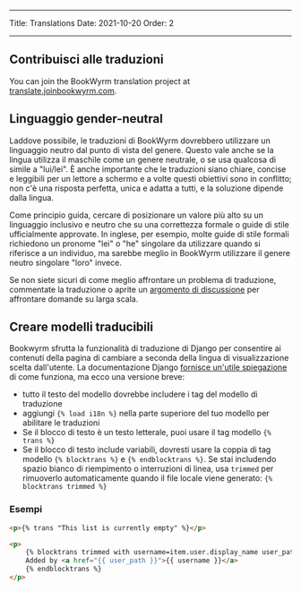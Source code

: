 - - -
Title: Translations Date: 2021-10-20 Order: 2
- - -

## Contribuisci alle traduzioni

You can join the BookWyrm translation project at [translate.joinbookwyrm.com](https://translate.joinbookwyrm.com/).

## Linguaggio gender-neutral

Laddove possibile, le traduzioni di BookWyrm dovrebbero utilizzare un linguaggio neutro dal punto di vista del genere. Questo vale anche se la lingua utilizza il maschile come un genere neutrale, o se usa qualcosa di simile a "lui/lei". È anche importante che le traduzioni siano chiare, concise e leggibili per un lettore a schermo e a volte questi obiettivi sono in conflitto; non c'è una risposta perfetta, unica e adatta a tutti, e la soluzione dipende dalla lingua.

Come principio guida, cercare di posizionare un valore più alto su un linguaggio inclusivo e neutro che su una correttezza formale o guide di stile ufficialmente approvate. In inglese, per esempio, molte guide di stile formali richiedono un pronome "lei" o "he" singolare da utilizzare quando si riferisce a un individuo, ma sarebbe meglio in BookWyrm utilizzare il genere neutro singolare "loro" invece.

Se non siete sicuri di come meglio affrontare un problema di traduzione, commentate la traduzione o aprite un [argomento di discussione](https://translate.joinbookwyrm.com/project/bookwyrm/discussions) per affrontare domande su larga scala.

## Creare modelli traducibili

Bookwyrm sfrutta la funzionalità di traduzione di Django per consentire ai contenuti della pagina di cambiare a seconda della lingua di visualizzazione scelta dall'utente. La documentazione Django [fornisce un'utile spiegazione](https://docs.djangoproject.com/en/3.2/topics/i18n/translation/#internationalization-in-template-code) di come funziona, ma ecco una versione breve:

* tutto il testo del modello dovrebbe includere i tag del modello di traduzione
* aggiungi `{% load i18n %}` nella parte superiore del tuo modello per abilitare le traduzioni
* Se il blocco di testo è un testo letterale, puoi usare il tag modello `{% trans %}`
* Se il blocco di testo include variabili, dovresti usare la coppia di tag modello `{% blocktrans %}` e `{% endblocktrans %}`. Se stai includendo spazio bianco di riempimento o interruzioni di linea, usa `trimmed` per rimuoverlo automaticamente quando il file locale viene generato: `{% blocktrans trimmed %}`

### Esempi

```html
<p>{% trans "This list is currently empty" %}</p>

<p>
    {% blocktrans trimmed with username=item.user.display_name user_path=item.user.local_path %}
    Added by <a href="{{ user_path }}">{{ username }}</a>
    {% endblocktrans %}
</p>
```
